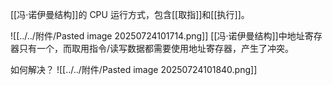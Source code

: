 [[冯·诺伊曼结构]]的 CPU 运行方式，包含[[取指]]和[[执行]]。

![[../../附件/Pasted image 20250724101714.png]]
[[冯·诺伊曼结构]]中地址寄存器只有一个，而取用指令/读写数据都需要使用地址寄存器，产生了冲突。

如何解决？
![[../../附件/Pasted image 20250724101840.png]]
